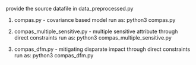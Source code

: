 provide the source datafile in data_preprocessed.py

1. compas.py - covariance based model
run as:
python3 compas.py

2. compas_multiple_sensitive.py - multiple sensitive attribute through direct constraints
run as: 
python3 compas_multiple_sensitive.py

3. compas_dfm.py - mitigating disparate impact through direct constraints
run as: 
python3 compas_dfm.py

